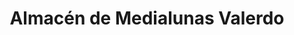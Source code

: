 ---
title: "Almacén de Medialunas Valerdo"
url: /ciudad-autonoma-de-buenos-aires/almacen-de-medialunas-valerdo/
shop: panadería
---